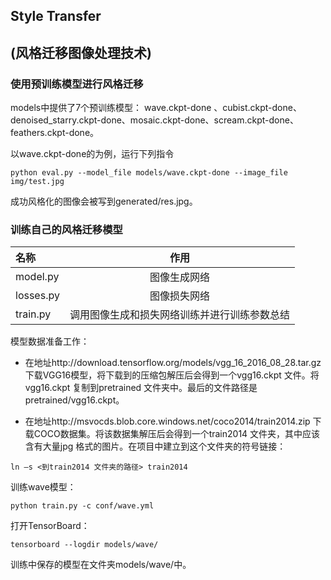 ## Style Transfer
## (风格迁移图像处理技术)

### 使用预训练模型进行风格迁移

models中提供了7个预训练模型： wave.ckpt-done 、cubist.ckpt-done、denoised_starry.ckpt-done、mosaic.ckpt-done、scream.ckpt-done、feathers.ckpt-done。

以wave.ckpt-done的为例，运行下列指令
```
python eval.py --model_file models/wave.ckpt-done --image_file img/test.jpg
```

成功风格化的图像会被写到generated/res.jpg。

### 训练自己的风格迁移模型

|名称|作用|
|:-------------|:-------------:|
|model.py|图像生成网络|
|losses.py|图像损失网络|
|train.py|调用图像生成和损失网络训练并进行训练参数总结|

模型数据准备工作：

- 在地址http://download.tensorflow.org/models/vgg_16_2016_08_28.tar.gz 下载VGG16模型，将下载到的压缩包解压后会得到一个vgg16.ckpt 文件。将vgg16.ckpt 复制到pretrained 文件夹中。最后的文件路径是pretrained/vgg16.ckpt。

- 在地址http://msvocds.blob.core.windows.net/coco2014/train2014.zip 下载COCO数据集。将该数据集解压后会得到一个train2014 文件夹，其中应该含有大量jpg 格式的图片。在项目中建立到这个文件夹的符号链接：
```
ln –s <到train2014 文件夹的路径> train2014
```

训练wave模型：
```
python train.py -c conf/wave.yml
```

打开TensorBoard：
```
tensorboard --logdir models/wave/
```

训练中保存的模型在文件夹models/wave/中。

